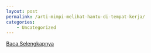 ```yaml
---
layout: post
permalink: /arti-mimpi-melihat-hantu-di-tempat-kerja/
categories:
    - Uncategorized
---
```


[Baca Selengkapnya](/05)